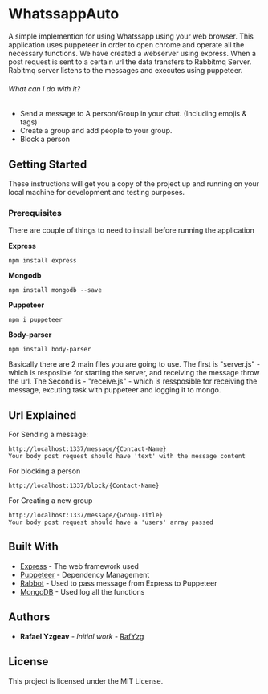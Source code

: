 # WhatssappAuto

A simple implemention for using Whatssapp using your web browser.
This application uses puppeteer in order to open chrome and operate all the necessary functions.
We have created a webserver using express. When a post request is sent to a certain url the data transfers to Rabbitmq Server.
Rabitmq server listens to the messages and executes using puppeteer. 


###### What can I do with it?
- Send a message to A person/Group in your chat. (Including emojis & tags)
- Create a group and add people to your group.
- Block a person


## Getting Started

These instructions will get you a copy of the project up and running on your local machine for development and testing purposes. 

### Prerequisites

There are couple of things to need to install before running the application

**Express**

```
npm install express
```

**Mongodb**

```
npm install mongodb --save
```

**Puppeteer**

```
npm i puppeteer
```

**Body-parser**
```
npm install body-parser
```

Basically there are 2 main files you are going to use. 
The first is "server.js" - which is resposible for starting the server, and receiving the message throw the url.
The Second is - "receive.js" - which is ressposible for receiving the message, excuting task with puppeteer and logging it to mongo.

## Url Explained

For Sending a message: 
```
http://localhost:1337/message/{Contact-Name}
Your body post request should have 'text' with the message content
```

For blocking a person
```
http://localhost:1337/block/{Contact-Name}
```

For Creating a new group
```
http://localhost:1337/message/{Group-Title}
Your body post request should have a 'users' array passed
```

## Built With

* [Express](https://expressjs.com/) - The web framework used
* [Puppeteer](https://github.com/GoogleChrome/puppeteer) - Dependency Management
* [Rabbot](https://github.com/arobson/rabbot) - Used to pass message from Express to Puppeteer
* [MongoDB](https://github.com/mongodb/node-mongodb-native) - Used log all the functions

## Authors

* **Rafael Yzgeav** - *Initial work* - [RafYzg](https://github.com/RafYzg)


## License

This project is licensed under the MIT License.

